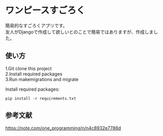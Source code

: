 # ワンピースすごろく
簡易的なすごろくアプリです。  
友人がDjangoで作成して欲しいとのことで簡易ではありますが、作成しました。

## 使い方

1.Git clone this project  
2.Install required packages  
3.Run makemigrations and migrate  

Install required packages:
```
pip install -r requirements.txt
```

## 参考文献
https://note.com/one_programming/n/n4c8932e7786d
